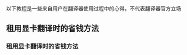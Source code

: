以下教程是一些来自用户在翻译器使用过程中的心得，不代表翻译器官方立场

<!-- tabs:start -->
## **租用显卡翻译时的省钱方法**
### 租用显卡翻译时的省钱方法


<!-- tabs:end -->